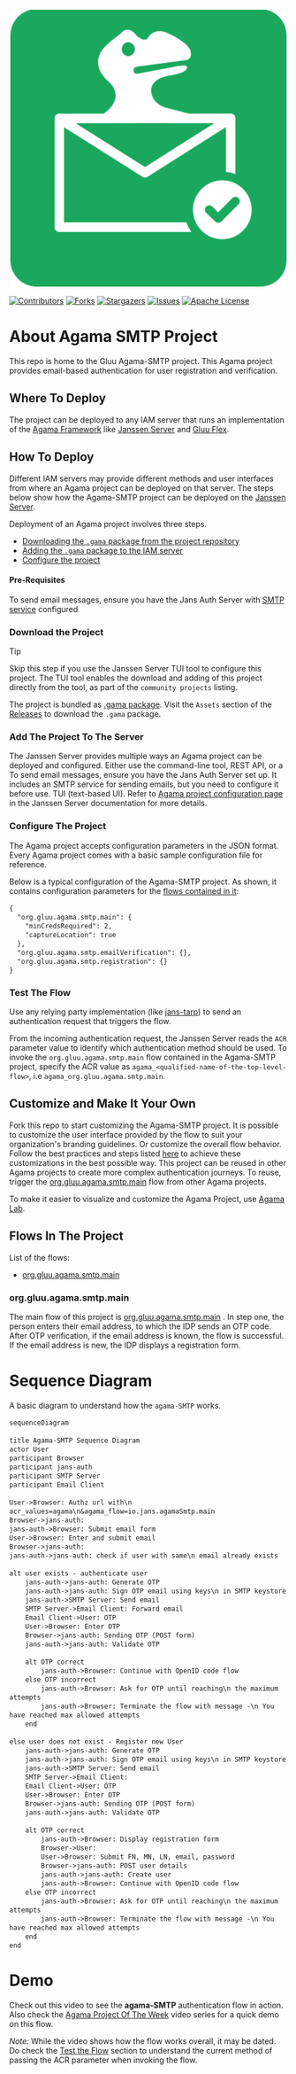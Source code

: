<p align="center"><img src="logo.png" alt="Agama-SMTP logo" style="height: 500px; width:500px;"/></p>

<!-- These are statistics for this repository-->
[![Contributors][contributors-shield]][contributors-url]
[![Forks][forks-shield]][forks-url]
[![Stargazers][stars-shield]][stars-url]
[![Issues][issues-shield]][issues-url]
[![Apache License][license-shield]][license-url]


# About Agama SMTP Project

This repo is home to the Gluu Agama-SMTP project. This Agama project provides 
email-based authentication for user registration and verification.

## Where To Deploy

The project can be deployed to any IAM server that runs an implementation of 
the [Agama Framework](https://docs.jans.io/head/agama/introduction/) like 
[Janssen Server](https://jans.io) and [Gluu Flex](https://gluu.org/flex/).

## How To Deploy

Different IAM servers may provide different methods and 
user interfaces from where an Agama project can be deployed on that server. 
The steps below show how the Agama-SMTP project can be deployed on the 
[Janssen Server](https://jans.io). 

Deployment of an Agama project involves three steps.

- [Downloading the `.gama` package from the project repository](#download-the-project)
- [Adding the `.gama` package to the IAM server](#add-the-project-to-the-server)
- [Configure the project](#configure-the-project)


#### Pre-Requisites

To send email messages, ensure you have the Jans Auth Server with 
[SMTP service](https://docs.jans.io/head/admin/config-guide/smtp-configuration/)
configured


### Download the Project

> [!TIP]
> Skip this step if you use the Janssen Server TUI tool to 
> configure this project. The TUI tool enables the download and adding of this 
> project directly from the tool, as part of the `community projects` listing. 


The project is bundled as 
[.gama package](https://docs.jans.io/head/agama/gama-format/). 
Visit the `Assets` section of the 
[Releases](https://github.com/GluuFederation/agama-smtp/releases) to download the `.gama` package.


### Add The Project To The Server

The Janssen Server provides multiple ways an Agama project can be 
deployed and configured. Either use the command-line tool, REST API, or a To send email messages, ensure you have the Jans Auth Server set up. It includes an SMTP service for sending emails, but you need to configure it before use.
TUI (text-based UI). Refer to 
[Agama project configuration page](https://docs.jans.io/head/admin/config-guide/auth-server-config/agama-project-configuration/) 
in the Janssen Server documentation for more details.

### Configure The Project

The Agama project accepts configuration parameters in the JSON format. 
Every Agama project comes with a basic sample configuration file for reference.


Below is a typical configuration of the Agama-SMTP project. As shown, it contains
configuration parameters for the [flows contained in it](#flows-in-the-project):

```
{
  "org.gluu.agama.smtp.main": {
    "minCredsRequired": 2,
    "captureLocation": true
  },
  "org.gluu.agama.smtp.emailVerification": {},
  "org.gluu.agama.smtp.registration": {}
}
```


### Test The Flow

Use any relying party implementation (like [jans-tarp](https://github.com/JanssenProject/jans/tree/main/demos/jans-tarp)) 
to send an authentication request that triggers the flow.

From the incoming authentication request, the Janssen Server reads the `ACR` 
parameter value to identify which authentication method should be used. 
To invoke the `org.gluu.agama.smtp.main` flow contained in the Agama-SMTP project, 
specify the ACR value as `agama_<qualified-name-of-the-top-level-flow>`, 
i.e `agama_org.gluu.agama.smtp.main`.


## Customize and Make It Your Own

Fork this repo to start customizing the Agama-SMTP project. It is possible to 
customize the user interface provided by the flow to suit your organization's 
branding guidelines. Or customize the overall flow behavior. Follow the best 
practices and steps listed [here](https://docs.jans.io/head/admin/developer/agama/agama-best-practices/#project-reuse-and-customizations)
to achieve these customizations in the best possible way.
This project can be reused in other Agama projects to create more complex
authentication journeys. To reuse, trigger the 
[org.gluu.agama.smtp.main](#orggluuagamasmtpmain) flow from other Agama projects.

To make it easier to visualize and customize the Agama Project, use
[Agama Lab](https://cloud.gluu.org/agama-lab/login).

## Flows In The Project

List of the flows: 

- [org.gluu.agama.smtp.main](#orggluuagamasmtpmain)

### org.gluu.agama.smtp.main

The main flow of this project is [org.gluu.agama.smtp.main](./code/org.gluu.agama.smtp.main.flow) .
In step one, the person enters their email address, to which the IDP sends an OTP code.
After OTP verification, if the email address is known, the flow is successful.
If the email address is new, the IDP displays a registration form.


# Sequence Diagram

A basic diagram to understand how the `agama-SMTP` works.

```mermaid
sequenceDiagram

title Agama-SMTP Sequence Diagram
actor User
participant Browser
participant jans-auth
participant SMTP Server
participant Email Client

User->Browser: Authz url with\n acr_values=agama\n&agama_flow=io.jans.agamaSmtp.main
Browser->jans-auth: 
jans-auth->Browser: Submit email form
User->Browser: Enter and submit email
Browser->jans-auth: 
jans-auth->jans-auth: check if user with same\n email already exists

alt user exists - authenticate user
    jans-auth->jans-auth: Generate OTP
    jans-auth->jans-auth: Sign OTP email using keys\n in SMTP keystore
    jans-auth->SMTP Server: Send email
    SMTP Server->Email Client: Forward email
    Email Client->User: OTP
    User->Browser: Enter OTP
    Browser->jans-auth: Sending OTP (POST form)
    jans-auth->jans-auth: Validate OTP

    alt OTP correct
        jans-auth->Browser: Continue with OpenID code flow
    else OTP incorrect
        jans-auth->Browser: Ask for OTP until reaching\n the maximum attempts
        jans-auth->Browser: Terminate the flow with message -\n You have reached max allowed attempts
    end

else user does not exist - Register new User
    jans-auth->jans-auth: Generate OTP
    jans-auth->jans-auth: Sign OTP email using keys\n in SMTP keystore
    jans-auth->SMTP Server: Send email
    SMTP Server->Email Client:  
    Email Client->User: OTP
    User->Browser: Enter OTP
    Browser->jans-auth: Sending OTP (POST form)
    jans-auth->jans-auth: Validate OTP

    alt OTP correct
        jans-auth->Browser: Display registration form
        Browser->User: 
        User->Browser: Submit FN, MN, LN, email, password
        Browser->jans-auth: POST user details
        jans-auth->jans-auth: Create user
        jans-auth->Browser: Continue with OpenID code flow
    else OTP incorrect
        jans-auth->Browser: Ask for OTP until reaching\n the maximum attempts
        jans-auth->Browser: Terminate the flow with message -\n You have reached max allowed attempts
    end
end

```


# Demo

Check out this video to see the **agama-SMTP** authentication flow in action.
Also check the
[Agama Project Of The Week](https://gluu.org/agama-project-of-the-week/) video
series for a quick demo on this flow.

*Note:*
While the video shows how the flow works overall, it may be dated. Do check the
[Test the Flow](#test-the-flow) section to understand the current
method of passing the ACR parameter when invoking the flow.




<!-- This are stats url reference for this repository -->
[contributors-shield]: https://img.shields.io/github/contributors/GluuFederation/agama-smtp.svg?style=for-the-badge
[contributors-url]: https://github.com/GluuFederation/agama-smtp/graphs/contributors
[forks-shield]: https://img.shields.io/github/forks/GluuFederation/agama-smtp.svg?style=for-the-badge
[forks-url]: https://github.com/GluuFederation/agama-smtp/network/members
[stars-shield]: https://img.shields.io/github/stars/GluuFederation/agama-smtp?style=for-the-badge
[stars-url]: https://github.com/GluuFederation/agama-smtp/stargazers
[issues-shield]: https://img.shields.io/github/issues/GluuFederation/agama-smtp.svg?style=for-the-badge
[issues-url]: https://github.com/GluuFederation/agama-smtp/issues
[license-shield]: https://img.shields.io/github/license/GluuFederation/agama-smtp.svg?style=for-the-badge
[license-url]: https://github.com/GluuFederation/agama-smtp/blob/main/LICENSE
